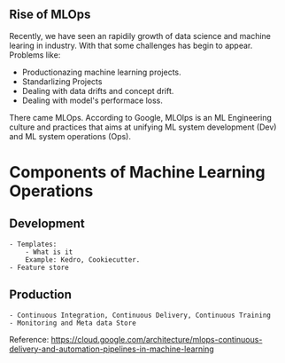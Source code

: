 
## Rise of MLOps
Recently, we have seen an rapidily growth of data science and machine learing in industry. With that some challenges has begin to appear. 
Problems like: 
- Productionazing machine learning projects.
- Standarlizing Projects
- Dealing with data drifts and concept drift.
- Dealing with model's performace loss.

There came MLOps. According to Google, MLOlps is an ML Engineering culture and practices that aims at unifying ML system development (Dev) and ML system operations (Ops).

# Components of Machine Learning Operations

## Development
    - Templates:
        - What is it
        Example: Kedro, Cookiecutter.
    - Feature store
## Production
    - Continuous Integration, Continuous Delivery, Continuous Training
    - Monitoring and Meta data Store
    

 
Reference: 
https://cloud.google.com/architecture/mlops-continuous-delivery-and-automation-pipelines-in-machine-learning